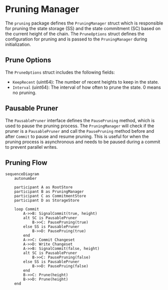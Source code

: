 # Pruning Manager

The `pruning` package defines the `PruningManager` struct which is responsible for
pruning the state storage (SS) and the state commitment (SC) based on the current
height of the chain. The `PruneOptions` struct defines the configuration for pruning
and is passed to the `PruningManager` during initialization.

## Prune Options

The `PruneOptions` struct includes the following fields:

* `KeepRecent` (uint64): The number of recent heights to keep in the state.
* `Interval` (uint64): The interval of how often to prune the state. 0 means no pruning.

## Pausable Pruner

The `PausablePruner` interface defines the `PausePruning` method, which is used to pause
the pruning process. The `PruningManager` will check if the pruner is a `PausablePruner`
and call the `PausePruning` method before and after `Commit` to pause and resume pruning.
This is useful for when the pruning process is asynchronous and needs to be paused during
a commit to prevent parallel writes.

## Pruning Flow

```mermaid
sequenceDiagram
    autonumber

    participant A as RootStore
    participant B as PruningManager
    participant C as CommitmentStore
    participant D as StorageStore

    loop Commit
        A->>B: SignalCommit(true, height)
        alt SC is PausablePruner
            B->>C: PausePruning(true)
        else SS is PausablePruner
            B->>D: PausePruing(true)
        end
        A->>C: Commit Changeset
        A->>D: Write Changeset
        A->>B: SignalCommit(false, height)
        alt SC is PausablePruner
            B->>C: PausePruning(false)
        else SS is PausablePruner
            B->>D: PausePruing(false)
        end
        B->>C: Prune(height)
        B->>D: Prune(height)
    end
```
